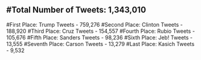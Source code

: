 #Total Number of Tweets: 1,343,010 
---
#First Place: Trump Tweets - 759,276
#Second Place: Clinton Tweets - 188,920
#Third Place: Cruz Tweets - 154,557
#Fourth Place: Rubio Tweets - 105,676
#Fifth Place: Sanders Tweets - 98,236
#Sixth Place: Jeb! Tweets - 13,555
#Seventh Place: Carson Tweets - 13,279
#Last Place: Kasich Tweets - 9,532
